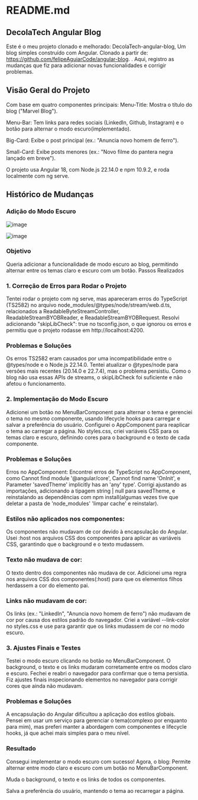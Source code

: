 # README.md
## DecolaTech Angular Blog
Este é o meu projeto clonado e melhorado: DecolaTech-angular-blog, Um blog simples construído com Angular.
Clonado a partir de: https://github.com/felipeAguiarCode/angular-blog. . Aqui, registro as mudanças que fiz para adicionar novas funcionalidades e corrigir problemas.


## Visão Geral do Projeto
Com base em quatro componentes principais:
Menu-Title: Mostra o título do blog ("Marvel Blog").

Menu-Bar: Tem links para redes sociais (LinkedIn, Github, Instagram) e o botão para alternar o modo escuro(implementado).

Big-Card: Exibe o post principal (ex.: "Anuncia novo homem de ferro").

Small-Card: Exibe posts menores (ex.: "Novo filme do pantera negra lançado em breve").

O projeto usa Angular 18, com Node.js 22.14.0 e npm 10.9.2, e roda localmente com ng serve.

 ## Histórico de Mudanças
### Adição do Modo Escuro
![image](https://github.com/user-attachments/assets/168bbcd4-8a5c-49e8-afb4-4af7aca3e182)

![image](https://github.com/user-attachments/assets/c7969fd6-6253-4193-bcc0-8ce0f09378c9)


### Objetivo
Queria adicionar a funcionalidade de modo escuro ao blog, permitindo alternar entre os temas claro e escuro com um botão.
Passos Realizados
### 1. Correção de Erros para Rodar o Projeto
Tentei rodar o projeto com ng serve, mas apareceram erros do TypeScript (TS2582) no arquivo node_modules/@types/node/stream/web.d.ts, relacionados a ReadableByteStreamController, ReadableStreamBYOBReader, e ReadableStreamBYOBRequest. Resolvi adicionando "skipLibCheck": true no tsconfig.json, o que ignorou os erros e permitiu que o projeto rodasse em http://localhost:4200.
### Problemas e Soluções
Os erros TS2582 eram causados por uma incompatibilidade entre o @types/node e o Node.js 22.14.0. Tentei atualizar o @types/node para versões mais recentes (20.14.0 e 22.7.4), mas o problema persistiu. Como o blog não usa essas APIs de streams, o skipLibCheck foi suficiente e não afetou o funcionamento.

### 2. Implementação do Modo Escuro
Adicionei um botão no MenuBarComponent para alternar o tema e gerenciei o tema no mesmo componente, usando lifecycle hooks para carregar e salvar a preferência do usuário. Configurei o AppComponent para reaplicar o tema ao carregar a página. No styles.css, criei variáveis CSS para os temas claro e escuro, definindo cores para o background e o texto de cada componente.
### Problemas e Soluções
Erros no AppComponent: Encontrei erros de TypeScript no AppComponent, como Cannot find module '@angular/core', Cannot find name 'OnInit', e Parameter 'savedTheme' implicitly has an 'any' type'. Corrigi ajustando as importações, adicionando a tipagem string | null para savedTheme, e reinstalando as dependências com npm install(algumas vezes tive que deletar a pasta de 'node_modules' 'limpar cache' e reinstalar).

### Estilos não aplicados nos componentes: 
Os componentes não mudavam de cor devido à encapsulação do Angular. Usei :host nos arquivos CSS dos componentes para aplicar as variáveis CSS, garantindo que o background e o texto mudassem.

### Texto não mudava de cor: 
O texto dentro dos componentes não mudava de cor. Adicionei uma regra nos arquivos CSS dos componentes(:host) para que os elementos filhos herdassem a cor do elemento pai.

### Links não mudavam de cor: 
Os links (ex.: "LinkedIn", "Anuncia novo homem de ferro") não mudavam de cor por causa dos estilos padrão do navegador. Criei a variável --link-color no styles.css e use para garantir que os links mudassem de cor no modo escuro.

### 3. Ajustes Finais e Testes
Testei o modo escuro clicando no botão no MenuBarComponent. O background, o texto e os links mudaram corretamente entre os modos claro e escuro. Fechei e reabri o navegador para confirmar que o tema persistia. Fiz ajustes finais inspecionando elementos no navegador para corrigir cores que ainda não mudavam.
### Problemas e Soluções
A encapsulação do Angular dificultou a aplicação dos estilos globais. Pensei em usar um serviço para gerenciar o tema(complexo por enquanto para mim), mas preferi manter a abordagem com componentes e lifecycle hooks, já que achei mais simples para o meu nível.
### Resultado
Consegui implementar o modo escuro com sucesso! Agora, o blog:
Permite alternar entre modo claro e escuro com um botão no MenuBarComponent.

Muda o background, o texto e os links de todos os componentes.

Salva a preferência do usuário, mantendo o tema ao recarregar a página.
